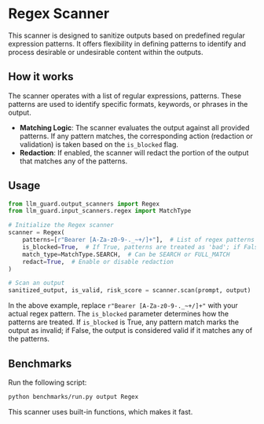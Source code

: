 # Regex Scanner

This scanner is designed to sanitize outputs based on predefined regular expression patterns.
It offers flexibility in defining patterns to identify and process desirable or undesirable content within the outputs.

## How it works

The scanner operates with a list of regular expressions, patterns. These patterns are used to identify specific formats, keywords, or phrases in the output.

- **Matching Logic**: The scanner evaluates the output against all provided patterns. If any pattern matches, the corresponding action (redaction or validation) is taken based on the `is_blocked` flag.
- **Redaction**: If enabled, the scanner will redact the portion of the output that matches any of the patterns.

## Usage

```python
from llm_guard.output_scanners import Regex
from llm_guard.input_scanners.regex import MatchType

# Initialize the Regex scanner
scanner = Regex(
    patterns=[r"Bearer [A-Za-z0-9-._~+/]+"],  # List of regex patterns
    is_blocked=True,  # If True, patterns are treated as 'bad'; if False, as 'good'
    match_type=MatchType.SEARCH,  # Can be SEARCH or FULL_MATCH
    redact=True,  # Enable or disable redaction
)

# Scan an output
sanitized_output, is_valid, risk_score = scanner.scan(prompt, output)
```

In the above example, replace `r"Bearer [A-Za-z0-9-._~+/]+"` with your actual regex pattern.
The `is_blocked` parameter determines how the patterns are treated.
If `is_blocked` is True, any pattern match marks the output as invalid; if False, the output is considered valid if it matches any of the patterns.

## Benchmarks

Run the following script:

```sh
python benchmarks/run.py output Regex
```

This scanner uses built-in functions, which makes it fast.
